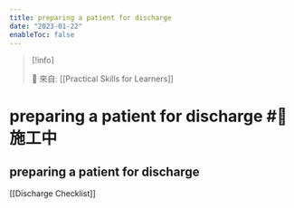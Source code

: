 ```yaml
---
title: preparing a patient for discharge
date: "2023-01-22"
enableToc: false
---
```


> [!info]
>
> 🌱 來自: [[Practical Skills for Learners]]

# preparing a patient for discharge #🚧 施工中

## preparing a patient for discharge

[[Discharge Checklist]]

